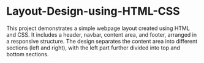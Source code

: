 # Layout-Design-using-HTML-CSS
This project demonstrates a simple webpage layout created using HTML and CSS. It includes a header, navbar, content area, and footer, arranged in a responsive structure. The design separates the content area into different sections (left and right), with the left part further divided into top and bottom sections.
